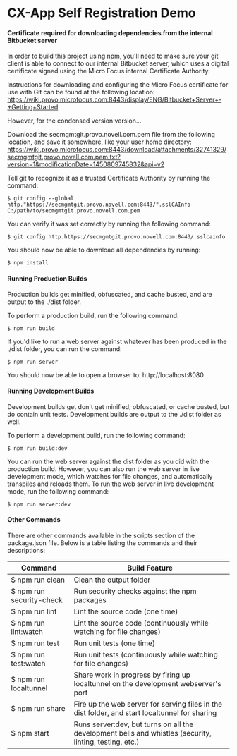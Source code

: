 # CX-App Self Registration Demo

#### Certificate required for downloading dependencies from the internal Bitbucket server

In order to build this project using npm, you'll need to make sure your git client is able to connect to our internal Bitbucket server, which uses a digital certificate signed using the Micro Focus internal Certificate Authority.

Instructions for downloading and configuring the Micro Focus certificate for use with Git can be found at the following location:
https://wiki.provo.microfocus.com:8443/display/ENG/Bitbucket+Server+-+Getting+Started

However, for the condensed version version...

Download the secmgmtgit.provo.novell.com.pem file from the following location, and save it somewhere, like your user home directory: 
https://wiki.provo.microfocus.com:8443/download/attachments/32741329/secmgmtgit.provo.novell.com.pem.txt?version=1&modificationDate=1450809745832&api=v2

Tell git to recognize it as a trusted Certificate Authority by running the command:

```
$ git config --global http."https://secmgmtgit.provo.novell.com:8443/".sslCAInfo C:/path/to/secmgmtgit.provo.novell.com.pem
```

You can verify it was set correctly by running the following command:

```
$ git config http.https://secmgmtgit.provo.novell.com:8443/.sslcainfo
```

You should now be able to download all dependencies by running:

```
$ npm install
```

#### Running Production Builds

Production builds get minified, obfuscated, and cache busted, and are output to the ./dist folder.

To perform a production build, run the following command:

```
$ npm run build
```

If you'd like to run a web server against whatever has been produced in the ./dist folder, you can run the command:

```
$ npm run server
```

You should now be able to open a browser to: http://localhost:8080

#### Running Development  Builds

Development builds get don't get minified, obfuscated, or cache busted, but do contain unit tests.  Development builds are output to the ./dist folder as well.

To perform a development build, run the following command:

```
$ npm run build:dev
```

You can run the web server against the dist folder as you did with the production build.  However, you can also run the web server in live development mode, which watches for file changes, and automatically transpiles and reloads them.  To run the web server in live development mode, run the following command:

```
$ npm run server:dev
```

#### Other Commands

There are other commands available in the scripts section of the package.json file.  Below is a table listing the commands and their descriptions:

| Command                  | Build Feature                            |
| ------------------------ | ---------------------------------------- |
| $ npm run clean          | Clean the output folder                  |
| $ npm run security-check | Run security checks against the npm packages |
| $ npm run lint           | Lint the source code (one time)          |
| $ npm run lint:watch     | Lint the source code (continuously while watching for file changes) |
| $ npm run test           | Run unit tests (one time)                |
| $ npm run test:watch     | Run unit tests (continuously while watching for file changes) |
| $ npm run localtunnel    | Share work in progress by firing up localtunnel on the development webserver's port |
| $ npm run share          | Fire up the web server for serving files in the dist folder, and start localtunnel for sharing |
| $ npm start              | Runs server:dev, but turns on all the development bells and whistles (security, linting, testing, etc.) |